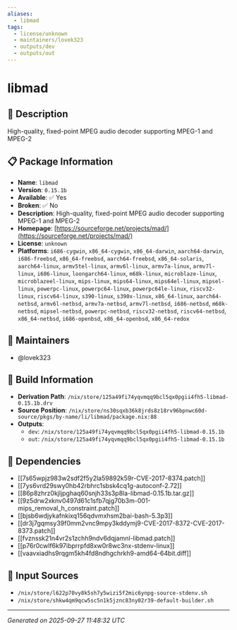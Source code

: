 ```yaml
---
aliases:
  - libmad
tags:
  - license/unknown
  - maintainers/lovek323
  - outputs/dev
  - outputs/out
---
```


# libmad

## 📝 Description

High-quality, fixed-point MPEG audio decoder supporting MPEG-1 and MPEG-2

## 📋 Package Information

- **Name**: `libmad`
- **Version**: `0.15.1b`
- **Available**: ✅ Yes
- **Broken**: ✅ No
- **Description**: High-quality, fixed-point MPEG audio decoder supporting MPEG-1 and MPEG-2
- **Homepage**: [https://sourceforge.net/projects/mad/](https://sourceforge.net/projects/mad/)
- **License**: `unknown`
- **Platforms**: `i686-cygwin`, `x86_64-cygwin`, `x86_64-darwin`, `aarch64-darwin`, `i686-freebsd`, `x86_64-freebsd`, `aarch64-freebsd`, `x86_64-solaris`, `aarch64-linux`, `armv5tel-linux`, `armv6l-linux`, `armv7a-linux`, `armv7l-linux`, `i686-linux`, `loongarch64-linux`, `m68k-linux`, `microblaze-linux`, `microblazeel-linux`, `mips-linux`, `mips64-linux`, `mips64el-linux`, `mipsel-linux`, `powerpc-linux`, `powerpc64-linux`, `powerpc64le-linux`, `riscv32-linux`, `riscv64-linux`, `s390-linux`, `s390x-linux`, `x86_64-linux`, `aarch64-netbsd`, `armv6l-netbsd`, `armv7a-netbsd`, `armv7l-netbsd`, `i686-netbsd`, `m68k-netbsd`, `mipsel-netbsd`, `powerpc-netbsd`, `riscv32-netbsd`, `riscv64-netbsd`, `x86_64-netbsd`, `i686-openbsd`, `x86_64-openbsd`, `x86_64-redox`
## 👥 Maintainers

- @lovek323


## 🔧 Build Information

- **Derivation Path**: `/nix/store/125a49fi74yqvmqq9bcl5qx0pgii4fh5-libmad-0.15.1b.drv`
- **Source Position**: `/nix/store/ns30sqxb36k8jrds8z18rv96bpnwc60d-source/pkgs/by-name/li/libmad/package.nix:88`
- **Outputs**:
  - `dev`:  `/nix/store/125a49fi74yqvmqq9bcl5qx0pgii4fh5-libmad-0.15.1b`
  - `out`:  `/nix/store/125a49fi74yqvmqq9bcl5qx0pgii4fh5-libmad-0.15.1b`

## 🔗 Dependencies

- [[7s65wpjz983w2sdf2f5y2la59892k59r-CVE-2017-8374.patch]]
- [[7ys6vrd29swy0hb42rbhrc1sbsk4cq1g-autoconf-2.72]]
- [[86p8zhrz0kjljpghaq60snjh33s3p8la-libmad-0.15.1b.tar.gz]]
- [[9z5drw2xknv0497d61c1sfb7qjg70b3m-001-mips_removal_h_constraint.patch]]
- [[bjsb6wdjykafnkixq156qdvmxhsm2bai-bash-5.3p3]]
- [[dr3j7gqmsy39f0mm2vnc9mpy3kddymj9-CVE-2017-8372-CVE-2017-8373.patch]]
- [[fvznssk21n4vr2s1zchh9ndv6dqjamnl-libmad.patch]]
- [[p76r0cwlf6k97ibprrpfd8xw0r8wc3nx-stdenv-linux]]
- [[vaavxiadhs9rqgm5kh4fd8ndhgchrkh9-amd64-64bit.diff]]

## 📁 Input Sources

- `/nix/store/l622p70vy8k5sh7y5wizi5f2mic6ynpg-source-stdenv.sh`
- `/nix/store/shkw4qm9qcw5sc5n1k5jznc83ny02r39-default-builder.sh`

---
*Generated on 2025-09-27 11:48:32 UTC*
